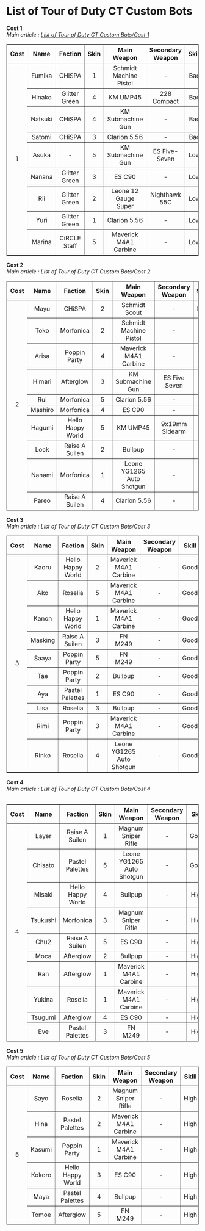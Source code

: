 # List of Tour of Duty CT Custom Bots

<B>Cost 1</b><br>
<I>Main article : <a href="https://github.com/munawars14/Munawars14-Condition-Zero-Custom-BOT-for-Tour-of-Duty-from-BanG-Dream/blob/main/Custom%20Bots%20List%20-%20Cost%201.md">List of Tour of Duty CT Custom Bots/Cost 1</a></i><br>
<table border="1">
<tbody align="center">
<Tr>
<Th>Cost</th>
<Th>Name</th>
<Th>Faction</th>
<Th>Skin</th>
<Th>Main Weapon</th>
<Th>Secondary Weapon</th>
<Th>Skill</th>
<Th>Teamwork</th>
<Th>Aggression</th>
<Th>Pitch</th>
</Tr>
<Tr>
<Td rowspan="15">1</td>
<Td>Fumika</td>
<Td>CHiSPA</td>
<Td>1</td>
<Td>Schmidt Machine Pistol</td>
<Td>-</td>
<Td>Bad</td>
<Td>Low</td>
<Td>High</td>
<Td>104</td>
</Tr>
<Tr>
<Td>Hinako</td>
<Td>Glitter Green</td>
<Td>4</td>
<Td>KM UMP45</td>
<Td>228 Compact</td>
<Td>Bad</td>
<Td>Ok</td>
<Td>High</td>
<Td>113</td>
</Tr>
<Tr>
<Td>Natsuki</td>
<Td>CHiSPA</td>
<Td>4</td>
<Td>KM Submachine Gun</td>
<Td>-</td>
<Td>Bad</td>
<Td>Good</td>
<Td>Low</td>
<Td>106</td>
</Tr>
<Tr>
<Td>Satomi</td>
<Td>CHiSPA</td>
<Td>3</td>
<Td>Clarion 5.56</td>
<Td>-</td>
<Td>Bad</td>
<Td>Good</td>
<Td>High</td>
<Td>107</td>
</Tr>
<Tr>
<Td>Asuka</td>
<Td>-</td>
<Td>5</td>
<Td>KM Submachine Gun</td>
<Td>ES Five-Seven</td>
<Td>Low</td>
<Td>Good</td>
<Td>Low</td>
<Td>112</td>
</Tr>
<Tr>
<Td>Nanana</td>
<Td>Glitter Green</td>
<Td>3</td>
<Td>ES C90</td>
<Td>-</td>
<Td>Low</td>
<Td>Good</td>
<Td>Good</td>
<Td>105</td>
</Tr>
<Tr>
<Td>Rii</td>
<Td>Glitter Green</td>
<Td>2</td>
<Td>Leone 12 Gauge Super</td>
<Td>Nighthawk 55C</td>
<Td>Low</td>
<Td>Good</td>
<Td>Good</td>
<Td>108</td>
</Tr>
<Tr>
<Td>Yuri</td>
<Td>Glitter Green</td>
<Td>1</td>
<Td>Clarion 5.56</td>
<Td>-</td>
<Td>Low</td>
<Td>High</td>
<Td>Low</td>
<Td>110</td>
</Tr>
<Tr>
<Td>Marina</td>
<Td>CiRCLE Staff</td>
<Td>5</td>
<Td>Maverick M4A1 Carbine</td>
<Td>-</td>
<Td>Low</td>
<Td>High</td>
<Td>Ok</td>
<Td>110</td>
</Tr>
</Tbody>
</Table>

<B>Cost 2</b><br>
<I>Main article : List of Tour of Duty CT Custom Bots/Cost 2</i><br>
<table border="1">
<tbody align="center">
<Tr>
<Th>Cost</th>
<Th>Name</th>
<Th>Faction</th>
<Th>Skin</th>
<Th>Main Weapon</th>
<Th>Secondary Weapon</th>
<Th>Skill</th>
<Th>Teamwork</th>
<Th>Aggression</th>
<Th>Pitch</th>
</Tr>
<Tr>
<Td rowspan="15">2</td>
<Td>Mayu</td>
<Td>CHiSPA</td>
<Td>2</td>
<Td>Schmidt Scout</td>
<Td>-</td>
<Td>Low</td>
<Td>Low</td>
<Td>Bad</td>
<Td>109</td>
</Tr>
<Tr>
<Td>Toko</td>
<Td>Morfonica</td>
<Td>2</td>
<Td>Schmidt Machine Pistol</td>
<Td>-</td>
<Td>Ok</td>
<Td>Ok</td>
<Td>Ok</td>
<Td>111</td>
</Tr>
<Tr>
<Td>Arisa</td>
<Td>Poppin Party</td>
<Td>4</td>
<Td>Maverick M4A1 Carbine</td>
<Td>-</td>
<Td>Ok</td>
<Td>Ok</td>
<Td>Good</td>
<Td>110</td>
</Tr>
<Tr>
<Td>Himari</td>
<Td>Afterglow</td>
<Td>3</td>
<Td>KM Submachine Gun</td>
<Td>ES Five Seven</td>
<Td>Ok</td>
<Td>Good</td>
<Td>Good</td>
<Td>114</td>
</Tr>
<Tr>
<Td>Rui</td>
<Td>Morfonica</td>
<Td>5</td>
<Td>Clarion 5.56</td>
<Td>-</td>
<Td>Ok</td>
<Td>Good</td>
<Td>High</td>
<Td>104</td>
</Tr>
<Tr>
<Td>Mashiro</td>
<Td>Morfonica</td>
<Td>4</td>
<Td>ES C90</td>
<Td>-</td>
<Td>Ok</td>
<Td>High</td>
<Td>Low</td>
<Td>116</td>
</Tr>
<Tr>
<Td>Hagumi</td>
<Td>Hello Happy World</td>
<Td>5</td>
<Td>KM UMP45</td>
<Td>9x19mm Sidearm</td>
<Td>Ok</td>
<Td>High</td>
<Td>Ok</td>
<Td>117</td>
</Tr>
<Tr>
<Td>Lock</td>
<Td>Raise A Suilen</td>
<Td>2</td>
<Td>Bullpup</td>
<Td>-</td>
<Td>Ok</td>
<Td>High</td>
<Td>Good</td>
<Td>118</td>
</Tr>
<Tr>
<Td>Nanami</td>
<Td>Morfonica</td>
<Td>1</td>
<Td>Leone YG1265 Auto Shotgun</td>
<Td>-</td>
<Td>Ok</td>
<Td>High</td>
<Td>Good</td>
<Td>109</td>
</Tr>
<Tr>
<Td>Pareo</td>
<Td>Raise A Suilen</td>
<Td>4</td>
<Td>Clarion 5.56</td>
<Td>-</td>
<Td>Ok</td>
<Td>High</td>
<Td>High</td>
<Td>108</td>
</Tr>
</Tbody>
</Table>

<B>Cost 3</b><br>
<I>Main article : List of Tour of Duty CT Custom Bots/Cost 3</i><br>
<table border="1">
<tbody align="center">
<Tr>
<Th>Cost</th>
<Th>Name</th>
<Th>Faction</th>
<Th>Skin</th>
<Th>Main Weapon</th>
<Th>Secondary Weapon</th>
<Th>Skill</th>
<Th>Teamwork</th>
<Th>Aggression</th>
<Th>Pitch</th>
</Tr>
<Tr>
<Td rowspan="15">3</td>
<Td>Kaoru</td>
<Td>Hello Happy World</td>
<Td>2</td>
<Td>Maverick M4A1 Carbine</td>
<Td>-</td>
<Td>Good</td>
<Td>Ok</td>
<Td>Good</td>
<Td>100</td>
</Tr>
<Tr>
<Td>Ako</td>
<Td>Roselia</td>
<Td>5</td>
<Td>Maverick M4A1 Carbine</td>
<Td>-</td>
<Td>Good</td>
<Td>Ok</td>
<Td>High</td>
<Td>119</td>
</Tr>
<Tr>
<Td>Kanon</td>
<Td>Hello Happy World</td>
<Td>1</td>
<Td>Maverick M4A1 Carbine</td>
<Td>-</td>
<Td>Good</td>
<Td>Good</td>
<Td>Ok</td>
<Td>113</td>
</Tr>
<Tr>
<Td>Masking</td>
<Td>Raise A Suilen</td>
<Td>3</td>
<Td>FN M249</td>
<Td>-</td>
<Td>Good</td>
<Td>Good</td>
<Td>Good</td>
<Td>100</td>
</Tr>
<Tr>
<Td>Saaya</td>
<Td>Poppin Party</td>
<Td>5</td>
<Td>FN M249</td>
<Td>-</td>
<Td>Good</td>
<Td>Good</td>
<Td>Good</td>
<Td>115</td>
</Tr>
<Tr>
<Td>Tae</td>
<Td>Poppin Party</td>
<Td>2</td>
<Td>Bullpup</td>
<Td>-</td>
<Td>Good</td>
<Td>Good</td>
<Td>Good</td>
<Td>104</td>
</Tr>
<Tr>
<Td>Aya</td>
<Td>Pastel Palettes</td>
<Td>1</td>
<Td>ES C90</td>
<Td>-</td>
<Td>Good</td>
<Td>Good</td>
<Td>High</td>
<Td>115</td>
</Tr>
<Tr>
<Td>Lisa</td>
<Td>Roselia</td>
<Td>3</td>
<Td>Bullpup</td>
<Td>-</td>
<Td>Good</td>
<Td>High</td>
<Td>Ok</td>
<Td>115</td>
</Tr>
<Tr>
<Td>Rimi</td>
<Td>Poppin Party</td>
<Td>3</td>
<Td>Maverick M4A1 Carbine</td>
<Td>-</td>
<Td>Good</td>
<Td>High</td>
<Td>Ok</td>
<Td></td>
</Tr>
<Tr>
<Td>Rinko</td>
<Td>Roselia</td>
<Td>4</td>
<Td>Leone YG1265 Auto Shotgun</td>
<Td>-</td>
<Td>Good</td>
<Td>High</td>
<Td>Ok</td>
<Td>111</td>
</Tr>
<Tbody>
<Table>

<B>Cost 4</b><br>
<I>Main article : List of Tour of Duty CT Custom Bots/Cost 4</i><br>
<table border="1">
<tbody align="center">
<Tr>
<Th>Cost</th>
<Th>Name</th>
<Th>Faction</th>
<Th>Skin</th>
<Th>Main Weapon</th>
<Th>Secondary Weapon</th>
<Th>Skill</th>
<Th>Teamwork</th>
<Th>Aggression</th>
<Th>Pitch</th>
</Tr>
<Tr>
<Td rowspan="15">4</td>
<Td>Layer</td>
<Td>Raise A Suilen</td>
<Td>1</td>
<Td>Magnum Sniper Rifle</td>
<Td>-</td>
<Td>Good</td>
<Td>Good</td>
<Td>Ok</td>
<Td>110</td>
</Tr>
<Tr>
<Td>Chisato</td>
<Td>Pastel Palettes</td>
<Td>5</td>
<Td>Leone YG1265 Auto Shotgun</td>
<Td>-</td>
<Td>Good</td>
<Td>Good</td>
<Td>High</td>
<Td>110</td>
</Tr>
<Tr>
<Td>Misaki</td>
<Td>Hello Happy World</td>
<Td>4</td>
<Td>Bullpup</td>
<Td>-</td>
<Td>High</td>
<Td>Good</td>
<Td>Good</td>
<Td>115</td>
</Tr>
<Tr>
<Td>Tsukushi</td>
<Td>Morfonica</td>
<Td>3</td>
<Td>Magnum Sniper Rifle</td>
<Td>-</td>
<Td>High</td>
<Td>Good</td>
<Td>Good</td>
<Td>112</td>
</Tr>
<Tr>
<Td>Chu2</td>
<Td>Raise A Suilen</td>
<Td>5</td>
<Td>ES C90</td>
<Td>-</td>
<Td>High</td>
<Td>Good</td>
<Td>High</td>
<Td>115</td>
</Tr>
<Tr>
<Td>Moca</td>
<Td>Afterglow</td>
<Td>2</td>
<Td>Bullpup</td>
<Td>-</td>
<Td>High</td>
<Td>Good</td>
<Td>High</td>
<Td>107</td>
</Tr>
<Tr>
<Td>Ran</td>
<Td>Afterglow</td>
<Td>1</td>
<Td>Maverick M4A1 Carbine</td>
<Td>-</td>
<Td>High</td>
<Td>Good</td>
<Td>High</td>
<Td>105</td>
</Tr>
<Tr>
<Td>Yukina</td>
<Td>Roselia</td>
<Td>1</td>
<Td>Maverick M4A1 Carbine</td>
<Td>-</td>
<Td>High</td>
<Td>Good</td>
<Td>High</td>
<Td>105</td>
</Tr>
<Tr>
<Td>Tsugumi</td>
<Td>Afterglow</td>
<Td>4</td>
<Td>ES C90</td>
<Td>-</td>
<Td>High</td>
<Td>High</td>
<Td>Ok</td>
<Td>115</td>
</Tr>
<Tr>
<Td>Eve</td>
<Td>Pastel Palettes</td>
<Td>3</td>
<Td>FN M249</td>
<Td>-</td>
<Td>High</td>
<Td>High</td>
<Td>Good</td>
<Td>114</td>
</Tr>
</Tbody>
</Table>

<B>Cost 5</b><br>
<I>Main article : List of Tour of Duty CT Custom Bots/Cost 5</i><br>
<table border="1">
<tbody align="center">
<Tr>
<Th>Cost</th>
<Th>Name</th>
<Th>Faction</th>
<Th>Skin</th>
<Th>Main Weapon</th>
<Th>Secondary Weapon</th>
<Th>Skill</th>
<Th>Teamwork</th>
<Th>Aggression</th>
<Th>Pitch</th>
</Tr>
<Tr>
<Td rowspan="15">5</td>
<Td>Sayo</td>
<Td>Roselia</td>
<Td>2</td>
<Td>Magnum Sniper Rifle</td>
<Td>-</td>
<Td>High</td>
<Td>High</td>
<Td>Good</td>
<Td>107</td>
</Tr>
<Tr>
<Td>Hina</td>
<Td>Pastel Palettes</td>
<Td>2</td>
<Td>Maverick M4A1 Carbine</td>
<Td>-</td>
<Td>High</td>
<Td>High</td>
<Td>High</td>
<Td>118</td>
</Tr>
<Tr>
<Td>Kasumi</td>
<Td>Poppin Party</td>
<Td>1</td>
<Td>Maverick M4A1 Carbine</td>
<Td>-</td>
<Td>High</td>
<Td>High</td>
<Td>High</td>
<Td>114</td>
</Tr>
<Tr>
<Td>Kokoro</td>
<Td>Hello Happy World</td>
<Td>3</td>
<Td>ES C90</td>
<Td>-</td>
<Td>High</td>
<Td>High</td>
<Td>High</td>
<Td>118</td>
</Tr>
<Tr>
<Td>Maya</td>
<Td>Pastel Palettes</td>
<Td>4</td>
<Td>Bullpup</td>
<Td>-</td>
<Td>High</td>
<Td>High</td>
<Td>High</td>
<Td>116</td>
</Tr>
<Tr>
<Td>Tomoe</td>
<Td>Afterglow</td>
<Td>5</td>
<Td>FN M249</td>
<Td>-</td>
<Td>High</td>
<Td>High</td>
<Td>High</td>
<Td>110</td>
</Tr>
</Tbody>
</Table>
